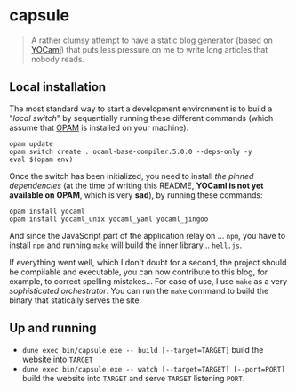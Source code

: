 # capsule

> A rather clumsy attempt to have a static blog generator (based on
> [YOCaml](https://github.com/xhtmlboi/yocaml)) that puts less pressure on me to
> write long articles that nobody reads.

## Local installation

The most standard way to start a development environment is to build a "_local
switch_" by sequentially running these different commands (which assume that
[OPAM](https://opam.ocaml.org/) is installed on your machine).

```shellsession
opam update
opam switch create . ocaml-base-compiler.5.0.0 --deps-only -y
eval $(opam env)
```

Once the switch has been initialized, you need to install _the pinned
dependencies_ (at the time of writing this README, **YOCaml is not yet available
on OPAM**, which is very **sad**), by running these commands:

```shellsession
opam install yocaml
opam install yocaml_unix yocaml_yaml yocaml_jingoo
```

And since the JavaScript part of the application relay on ... `npm`, you have to
install `npm` and running `make` will build the inner library... `hell.js`.

If everything went well, which I don't doubt for a second, the project should be
compilable and executable, you can now contribute to this blog, for example, to
correct spelling mistakes... For ease of use, I use `make` as a very
_sophisticated orchestrator_. You can run the `make` command to build the binary
that statically serves the site.

## Up and running

- `dune exec bin/capsule.exe -- build [--target=TARGET]` build the website into `TARGET`
- `dune exec bin/capsule.exe -- watch [--target=TARGET] [--port=PORT]` build the website
  into `TARGET` and serve `TARGET` listening `PORT`.
